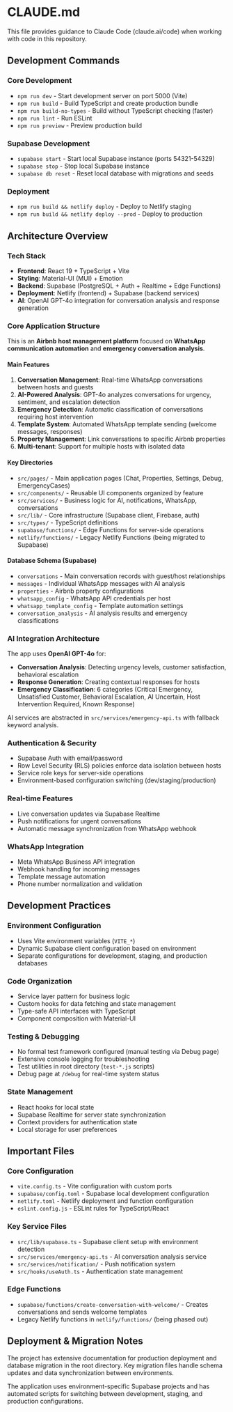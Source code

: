 # CLAUDE.md

This file provides guidance to Claude Code (claude.ai/code) when working with code in this repository.

## Development Commands

### Core Development
- `npm run dev` - Start development server on port 5000 (Vite)
- `npm run build` - Build TypeScript and create production bundle
- `npm run build-no-types` - Build without TypeScript checking (faster)
- `npm run lint` - Run ESLint
- `npm run preview` - Preview production build

### Supabase Development
- `supabase start` - Start local Supabase instance (ports 54321-54329)
- `supabase stop` - Stop local Supabase instance
- `supabase db reset` - Reset local database with migrations and seeds

### Deployment
- `npm run build && netlify deploy` - Deploy to Netlify staging
- `npm run build && netlify deploy --prod` - Deploy to production

## Architecture Overview

### Tech Stack
- **Frontend**: React 19 + TypeScript + Vite
- **Styling**: Material-UI (MUI) + Emotion
- **Backend**: Supabase (PostgreSQL + Auth + Realtime + Edge Functions)
- **Deployment**: Netlify (frontend) + Supabase (backend services)
- **AI**: OpenAI GPT-4o integration for conversation analysis and response generation

### Core Application Structure

This is an **Airbnb host management platform** focused on **WhatsApp communication automation** and **emergency conversation analysis**.

#### Main Features
1. **Conversation Management**: Real-time WhatsApp conversations between hosts and guests
2. **AI-Powered Analysis**: GPT-4o analyzes conversations for urgency, sentiment, and escalation detection
3. **Emergency Detection**: Automatic classification of conversations requiring host intervention
4. **Template System**: Automated WhatsApp template sending (welcome messages, responses)
5. **Property Management**: Link conversations to specific Airbnb properties
6. **Multi-tenant**: Support for multiple hosts with isolated data

#### Key Directories
- `src/pages/` - Main application pages (Chat, Properties, Settings, Debug, EmergencyCases)
- `src/components/` - Reusable UI components organized by feature
- `src/services/` - Business logic for AI, notifications, WhatsApp, conversations
- `src/lib/` - Core infrastructure (Supabase client, Firebase, auth)
- `src/types/` - TypeScript definitions
- `supabase/functions/` - Edge Functions for server-side operations
- `netlify/functions/` - Legacy Netlify Functions (being migrated to Supabase)

#### Database Schema (Supabase)
- `conversations` - Main conversation records with guest/host relationships
- `messages` - Individual WhatsApp messages with AI analysis
- `properties` - Airbnb property configurations
- `whatsapp_config` - WhatsApp API credentials per host
- `whatsapp_template_config` - Template automation settings
- `conversation_analysis` - AI analysis results and emergency classifications

### AI Integration Architecture

The app uses **OpenAI GPT-4o** for:
- **Conversation Analysis**: Detecting urgency levels, customer satisfaction, behavioral escalation
- **Response Generation**: Creating contextual responses for hosts
- **Emergency Classification**: 6 categories (Critical Emergency, Unsatisfied Customer, Behavioral Escalation, AI Uncertain, Host Intervention Required, Known Response)

AI services are abstracted in `src/services/emergency-api.ts` with fallback keyword analysis.

### Authentication & Security
- Supabase Auth with email/password
- Row Level Security (RLS) policies enforce data isolation between hosts
- Service role keys for server-side operations
- Environment-based configuration switching (dev/staging/production)

### Real-time Features
- Live conversation updates via Supabase Realtime
- Push notifications for urgent conversations
- Automatic message synchronization from WhatsApp webhook

### WhatsApp Integration
- Meta WhatsApp Business API integration
- Webhook handling for incoming messages
- Template message automation
- Phone number normalization and validation

## Development Practices

### Environment Configuration
- Uses Vite environment variables (`VITE_*`)
- Dynamic Supabase client configuration based on environment
- Separate configurations for development, staging, and production databases

### Code Organization
- Service layer pattern for business logic
- Custom hooks for data fetching and state management
- Type-safe API interfaces with TypeScript
- Component composition with Material-UI

### Testing & Debugging
- No formal test framework configured (manual testing via Debug page)
- Extensive console logging for troubleshooting
- Test utilities in root directory (`test-*.js` scripts)
- Debug page at `/debug` for real-time system status

### State Management
- React hooks for local state
- Supabase Realtime for server state synchronization
- Context providers for authentication state
- Local storage for user preferences

## Important Files

### Core Configuration
- `vite.config.ts` - Vite configuration with custom ports
- `supabase/config.toml` - Supabase local development configuration
- `netlify.toml` - Netlify deployment and function configuration
- `eslint.config.js` - ESLint rules for TypeScript/React

### Key Service Files
- `src/lib/supabase.ts` - Supabase client setup with environment detection
- `src/services/emergency-api.ts` - AI conversation analysis service
- `src/services/notification/` - Push notification system
- `src/hooks/useAuth.ts` - Authentication state management

### Edge Functions
- `supabase/functions/create-conversation-with-welcome/` - Creates conversations and sends welcome templates
- Legacy Netlify functions in `netlify/functions/` (being phased out)

## Deployment & Migration Notes

The project has extensive documentation for production deployment and database migration in the root directory. Key migration files handle schema updates and data synchronization between environments.

The application uses environment-specific Supabase projects and has automated scripts for switching between development, staging, and production configurations.